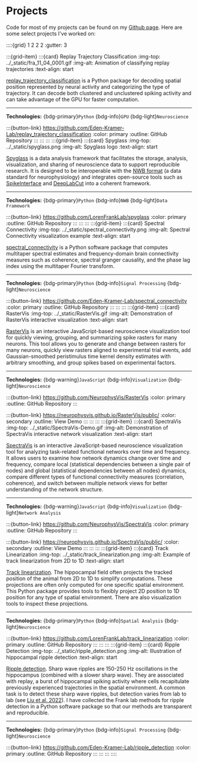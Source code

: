 # Projects

Code for most of my projects can be found on my [Github page](https://github.com/edeno). Here are some select projects I've worked on:

::::{grid} 1 2 2 2
:gutter: 3

  :::{grid-item}
  :::{card} Replay Trajectory Classification
  :img-top: ../_static/fra_11_04_0001.gif
  :img-alt: Animation of classifying replay trajectories
  :text-align: start

  [replay_trajectory_classification](https://github.com/Eden-Kramer-Lab/replay_trajectory_classification) is a Python package for decoding spatial position represented by neural activity and categorizing the type of trajectory. It can decode both clustered and unclustered spiking activity and can take advantage of the GPU for faster computation.

  ---
  **Technologies:** {bdg-primary}`Python` {bdg-info}`GPU` {bdg-light}`Neuroscience`

  :::{button-link} <https://github.com/Eden-Kramer-Lab/replay_trajectory_classification>
      :color: primary
      :outline:
      GitHub Repository
  :::
  ::: ::: :::{grid-item}
  :::{card} Spyglass
  :img-top: ../_static/spyglass.png
  :img-alt: Spyglass logo
  :text-align: start

  [Spyglass](https://github.com/LorenFrankLab/spyglass) is a data analysis framework that facilitates the storage, analysis, visualization, and sharing of neuroscience data to support reproducible research. It is designed to be interoperable with the [NWB format](https://www.nwb.org/) (a data standard for neurophysiology) and integrates open-source tools such as [SpikeInterface](https://spikeinterface.readthedocs.io/en/latest/) and [DeepLabCut](http://www.mackenziemathislab.org/deeplabcut) into a coherent framework.

  ---

  **Technologies:** {bdg-primary}`Python` {bdg-info}`NWB` {bdg-light}`Data Framework`

  :::{button-link} <https://github.com/LorenFrankLab/spyglass>
      :color: primary
      :outline:
      GitHub Repository
  :::
  ::: ::: :::{grid-item}
  :::{card} Spectral Connectivity
  :img-top: ../_static/spectral_connectivity.png
  :img-alt: Spectral Connectivity visualization example
  :text-align: start

  [spectral_connectivity](https://github.com/Eden-Kramer-Lab/spectral_connectivity) is a Python software package that computes multitaper spectral estimates and frequency-domain brain connectivity measures such as coherence, spectral granger causality, and the phase lag index using the multitaper Fourier transform.

  ---
  **Technologies:** {bdg-primary}`Python` {bdg-info}`Signal Processing` {bdg-light}`Neuroscience`

  :::{button-link} <https://github.com/Eden-Kramer-Lab/spectral_connectivity>
      :color: primary
      :outline:
      GitHub Repository
  :::
  ::: ::: :::{grid-item}
  :::{card} RasterVis
  :img-top: ../_static/RasterVis.gif
  :img-alt: Demonstration of RasterVis interactive visualization
  :text-align: start

  [RasterVis](https://github.com/NeurophysVis/RasterVis) is an interactive JavaScript-based neuroscience visualization tool for quickly viewing, grouping, and summarizing spike rasters for many neurons. This tool allows you to generate and change between rasters for many neurons, quickly view rasters aligned to experimental trial events, add Gaussian-smoothed peristimulus time kernel density estimates with arbitrary smoothing, and group spikes based on experimental factors.

  ---
  **Technologies:** {bdg-warning}`JavaScript` {bdg-info}`Visualization` {bdg-light}`Neuroscience`

  :::{button-link} <https://github.com/NeurophysVis/RasterVis>
      :color: primary
      :outline:
      GitHub Repository
  :::

  :::{button-link} <https://neurophysvis.github.io/RasterVis/public/>
      :color: secondary
      :outline:
      View Demo
  :::
  ::: ::: :::{grid-item}
  :::{card} SpectraVis
  :img-top: ../_static/SpectraVis-Demo.gif
  :img-alt: Demonstration of SpectraVis interactive network visualization
  :text-align: start

  [SpectraVis](https://github.com/NeurophysVis/SpectraVis) is an interactive JavaScript-based neuroscience visualization tool for analyzing task-related functional networks over time and frequency. It allows users to examine how network dynamics change over time and frequency, compare local (statistical dependencies between a single pair of nodes) and global (statistical dependencies between all nodes) dynamics, compare different types of functional connectivity measures (correlation, coherence), and switch between multiple network views for better understanding of the network structure.

  ---
  **Technologies:** {bdg-warning}`JavaScript` {bdg-info}`Visualization` {bdg-light}`Network Analysis`

  :::{button-link} <https://github.com/NeurophysVis/SpectraVis>
      :color: primary
      :outline:
      GitHub Repository
  :::

  :::{button-link} <https://neurophysvis.github.io/SpectraVis/public/>
      :color: secondary
      :outline:
      View Demo
  :::
  ::: ::: :::{grid-item}
  :::{card} Track Linearization
  :img-top: ../_static/track_linearization.png
  :img-alt: Example of track linearization from 2D to 1D
  :text-align: start

  [Track linearization](https://github.com/LorenFrankLab/track_linearization). The hippocampal field often projects the tracked position of the animal from 2D to 1D to simplify computations. These projections are often only computed for one specific spatial environment. This Python package provides tools to flexibly project 2D position to 1D position for any type of spatial environment. There are also visualization tools to inspect these projections.

  ---
  **Technologies:** {bdg-primary}`Python` {bdg-info}`Spatial Analysis` {bdg-light}`Neuroscience`

  :::{button-link} <https://github.com/LorenFrankLab/track_linearization>
      :color: primary
      :outline:
      GitHub Repository
  :::
  ::: ::: :::{grid-item}
  :::{card} Ripple Detection
  :img-top: ../_static/ripple_detection.png
  :img-alt: Illustration of hippocampal ripple detection
  :text-align: start

  [Ripple detection](https://github.com/Eden-Kramer-Lab/ripple_detection). Sharp wave ripples are 150-250 Hz oscillations in the hippocampus (combined with a slower sharp wave). They are associated with replay, a burst of hippocampal spiking activity where cells recapitulate previously experienced trajectories in the spatial environment. A common task is to detect these sharp wave ripples, but detection varies from lab to lab (see [Liu et al. 2022](https://www.nature.com/articles/s41467-022-33536-x)). I have collected the Frank lab methods for ripple detection in a Python software package so that our methods are transparent and reproducible.

  ---
  **Technologies:** {bdg-primary}`Python` {bdg-info}`Signal Processing` {bdg-light}`Neuroscience`

  :::{button-link} <https://github.com/Eden-Kramer-Lab/ripple_detection>
      :color: primary
      :outline:
      GitHub Repository
  :::
  ::: ::: ::::
